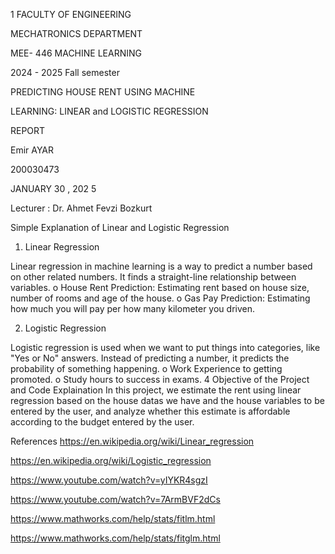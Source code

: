 1
FACULTY OF ENGINEERING

MECHATRONICS DEPARTMENT

MEE- 446 MACHINE LEARNING

2024 - 2025 Fall semester

PREDICTING HOUSE RENT USING MACHINE

LEARNING: LINEAR and LOGISTIC REGRESSION

REPORT

Emir AYAR

200030473

JANUARY 30 , 202 5

Lecturer : Dr. Ahmet Fevzi Bozkurt

Simple Explanation of Linear and Logistic Regression
1. Linear Regression

Linear regression in machine learning is a way to predict a number based on other
related numbers. It finds a straight-line relationship between variables.
o House Rent Prediction: Estimating rent based on house size, number of rooms
and age of the house.
o Gas Pay Prediction: Estimating how much you will pay per how many
kilometer you driven.

2. Logistic Regression

Logistic regression is used when we want to put things into categories, like "Yes or
No" answers. Instead of predicting a number, it predicts the probability of something
happening.
o Work Experience to getting promoted.
o Study hours to success in exams.
4
Objective of the Project and Code Explaination
In this project, we estimate the rent using linear regression based on the house datas we have
and the house variables to be entered by the user, and analyze whether this estimate is
affordable according to the budget entered by the user.

References
https://en.wikipedia.org/wiki/Linear_regression

https://en.wikipedia.org/wiki/Logistic_regression

https://www.youtube.com/watch?v=yIYKR4sgzI

https://www.youtube.com/watch?v=7ArmBVF2dCs

https://www.mathworks.com/help/stats/fitlm.html

https://www.mathworks.com/help/stats/fitglm.html

